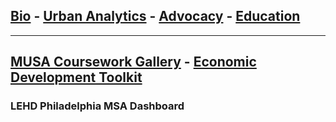 ## [Bio](/index.md) - [Urban Analytics](/portfolio.md) - [Advocacy](/advocacy.md) - [Education](/education.md) 

---
## [MUSA Coursework Gallery](/portfolio.md) - [Economic Development Toolkit](edt.md)

### LEHD Philadelphia MSA Dashboard